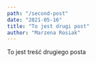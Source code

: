 ```yaml
---
path: "/second-post"
date: "2021-05-16"
title: "To jest drugi post"
author: "Marzena Rosiak"
---
```


To jest treść drugiego posta